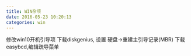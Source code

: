 ```yaml
---
title: WIN杂项
date: 2016-05-23 10:20:13
categories: win
---
```

修改win10开机引导项
下载diskgenius, 设置 硬盘->重建主引导记录(MBR)
下载easybcd,编辑疏导菜单